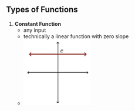 
## Types of Functions
1. **Constant Function**
	- any input
	- technically a linear function with zero slope
	- ![](_attachments/Pasted%20image%2020240425152557.png)